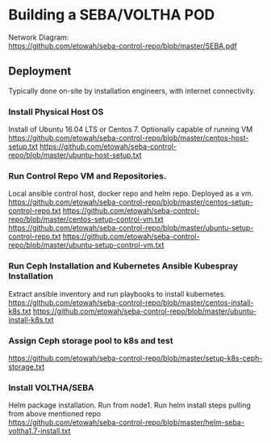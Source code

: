 # Building a SEBA/VOLTHA POD

Network Diagram:  
https://github.com/etowah/seba-control-repo/blob/master/SEBA.pdf




## Deployment
Typically done on-site by installation engineers, with internet connectivity.

### Install Physical Host OS
Install of Ubuntu 16.04 LTS or Centos 7. Optionally capable of running VM
https://github.com/etowah/seba-control-repo/blob/master/centos-host-setup.txt
https://github.com/etowah/seba-control-repo/blob/master/ubuntu-host-setup.txt

### Run Control Repo VM and Repositories.
Local ansible control host, docker repo and helm repo.  Deployed as a vm.
https://github.com/etowah/seba-control-repo/blob/master/centos-setup-control-repo.txt
https://github.com/etowah/seba-control-repo/blob/master/centos-setup-control-vm.txt
https://github.com/etowah/seba-control-repo/blob/master/ubuntu-setup-control-repo.txt
https://github.com/etowah/seba-control-repo/blob/master/ubuntu-setup-control-vm.txt

### Run Ceph Installation and Kubernetes Ansible Kubespray Installation
Extract ansible inventory and run playbooks to install kubernetes.  
https://github.com/etowah/seba-control-repo/blob/master/centos-install-k8s.txt
https://github.com/etowah/seba-control-repo/blob/master/ubuntu-install-k8s.txt

### Assign Ceph storage pool to k8s and test 
https://github.com/etowah/seba-control-repo/blob/master/setup-k8s-ceph-storage.txt

### Install VOLTHA/SEBA
Helm package installation.  Run from node1.  Run helm install steps pulling from above mentioned repo  
https://github.com/etowah/seba-control-repo/blob/master/helm-seba-voltha1.7-install.txt

